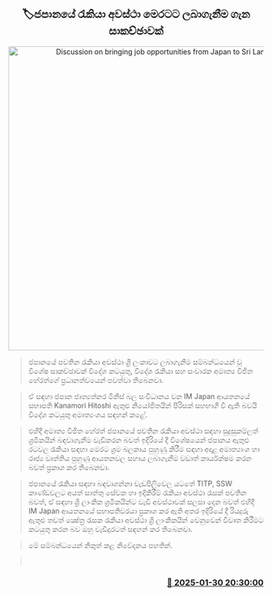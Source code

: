 <p align='center'><b><h2 align='center' title='Discussion on bringing job opportunities from Japan to Sri Lanka'>🏷ජපානයේ රැකියා අවස්ථා මෙරට​ට ලබාගැනීම ගැන සාකච්ඡාවක්</h2></b></p>
<p align='center'><img src='https://helakuru.sgp1.cdn.digitaloceanspaces.com/esana/images/lib/vijitha-herath-japan-meet.jpg' width='600' alt='Discussion on bringing job opportunities from Japan to Sri Lanka'></p>

> ජපානයේ පවතින රැකියා අවස්ථා ශ්‍රි ලංකාවට ලබාගැනීම සම්බන්ධයෙන් වූ විශේෂ සාකච්ඡාවක් විදේශ කටයුතු, විදේශ රැකියා සහ සංචාරක අමාත්‍ය විජිත හේරත්ගේ ප්‍රධානත්වයෙන් පවත්වා තිබෙනවා.

> ඒ සඳහා ජපාන ජාත්‍යත්නර මිනිස් බල සංවිධානය වන IM Japan ආයතනයේ සභාපති Kanamori Hitoshi ඇතුළු නියෝජිතයින් පිරිසක් සහභාගී වී ඇති බවයි විදේශ කටයුතු අමාත්‍යංශය සඳහන් කළේ.

> එහිදී අමාත්‍ය විජිත හේරත් ජපානයේ පවතින රැකියා අවස්ථා සඳහා සුදුසුකම්ලත් ශ්‍රමිකයින් බඳවාගැනීම වැඩිකරන බවත් ඉදිරියේ දී විශේෂයෙන් ජපානය ඇතුළු රටවල රැකියා සඳහා මෙරට ශ්‍රම බලකාය පුහුණු කිරීම සඳහා අදාළ අමාත්‍යාංශ හා රාජ්‍ය වෘත්තිය පුහුණු ආයතනවල සහාය ලබාගැනීම වඩාත් කාර්යක්ෂම කරන බවත් ප්‍රකාශ කර තිබෙනවා.

> ජපානයේ රැකියා සඳහා බඳවාගන්නා වැඩපිලිවෙල යටතේ TITP, SSW කාණ්ඩවලට අයත් සාත්තු සේවක හා ඉදිකිරීම් රැකියා අවස්ථා රැසක් පවතින බවත්, ඒ සඳහා ශ්‍රි ලාංකික ශ්‍රමිකයින්ට වැඩි අවස්ථාවක් සලසා දෙන බවත් එහිදී IM Japan ආයතනයේ සභාපතිවරයා ප්‍රකාශ කර ඇති අතර ඉදිරියේ දී රියදුරු ඇතුළු තවත් ක්‍ෂේත්‍ර රැසක රැකියා අවස්ථා ශ්‍රි ලාංකිකයින් වෙනුවෙන් විවෘත කිරීමට කටයුතු කරන බව ඔහු වැඩිදුරටත් සඳහන් කර තිබෙනවා.

> මේ සම්බන්ධයෙන් නිකුත් කළ නිවේදනය පහතින්. 

>  



<h3 align='right'><a href='https://www.helakuru.lk/esana/p/107030/'>📅 2025-01-30 20:30:00</a></h3>
